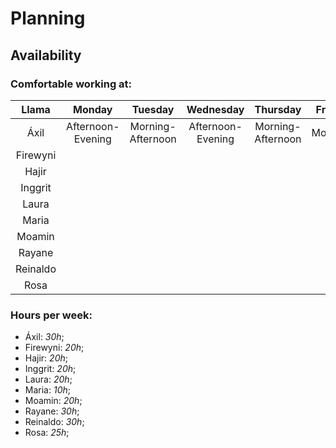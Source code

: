 # Planning


## Availability

### Comfortable working at:

|Llama       |       Monday    |       Tuesday   |      Wednesday  |     Thursday    |    Friday    |
|:---------: |   :---------:   |   :---------:   |   :---------:   |   :----------:  |  :---------: |
|Áxil        |Afternoon-Evening|Morning-Afternoon|Afternoon-Evening|Morning-Afternoon|Morning       |
|Firewyni    |                 |                 |                 |                 |              |
|Hajir       |                 |                 |                 |                 |              |
|Inggrit     |                 |                 |                 |                 |              |
|Laura       |                 |                 |                 |                 |              |
|Maria       |                 |                 |                 |                 |              |
|Moamin      |                 |                 |                 |                 |              |
|Rayane      |                 |                 |                 |                 |              |
|Reinaldo    |                 |                 |                 |                 |              |
|Rosa        |                 |                 |                 |                 |              |

### Hours per week:

- Áxil: _30h_;
- Firewyni: _20h_;
- Hajir: _20h_;
- Inggrit: _20h_;
- Laura: _20h_;
- Maria: _10h_;
- Moamin: _20h_;
- Rayane: _30h_;
- Reinaldo: _30h_;
- Rosa: _25h_;
